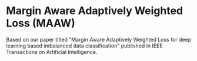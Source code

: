 # Margin Aware Adaptively Weighted Loss (MAAW)
Based on our paper titled "Margin Aware Adaptively Weighted Loss for deep learning based imbalanced data classification" published in IEEE Transactions on Artificial Intelligence.
